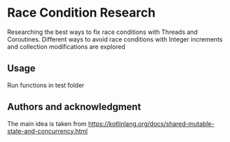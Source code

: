 # Race Condition Research
Researching the best ways to fix race conditions with Threads and Coroutines. 
Different ways to avoid race conditions with Integer increments and collection modifications are explored

## Usage
Run functions in test folder

## Authors and acknowledgment
The main idea is taken from
https://kotlinlang.org/docs/shared-mutable-state-and-concurrency.html
